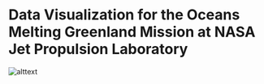 # Data Visualization for the Oceans Melting Greenland Mission at NASA Jet Propulsion Laboratory
![alttext](https://podaac.jpl.nasa.gov/sites/default/files/content/OMG_LOGO_WEB_2.png)

